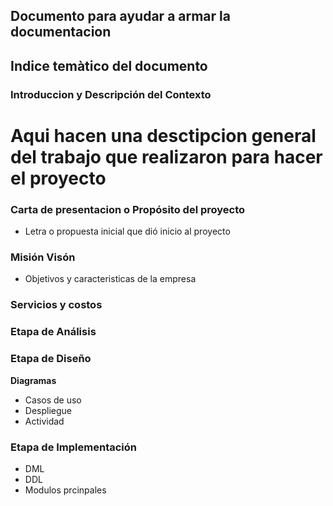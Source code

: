 ## Documento para ayudar a armar la documentacion


## Indice temàtico del documento

### Introduccion y Descripción del Contexto
# Aqui hacen una desctipcion general del trabajo que realizaron para hacer el proyecto


### Carta de presentacion o Propósito del proyecto
+ Letra o propuesta inicial que dió inicio al proyecto

### Misión Visón
+ Objetivos y caracteristicas de la empresa 

### Servicios y costos
  


### Etapa de Análisis


### Etapa de Diseño
**Diagramas**
  + Casos de uso
  + Despliegue
  + Actividad

### Etapa de Implementación
  + DML
  + DDL
  + Modulos prcinpales
